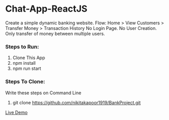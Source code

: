 # Chat-App-ReactJS
Create a simple dynamic banking website.
Flow: Home > View Customers > Transfer Money > Transaction History
No Login Page. No User Creation. Only transfer of money between multiple users.

### Steps to Run:
1. Clone This App
2. npm install
3. npm run start

### Steps To Clone:
Write these steps on Command Line
1. git clone https://github.com/nikitakapoor1919/BankProject.git

<a href='https://bankproject-cd196.firebaseapp.com/'>Live Demo</a>

